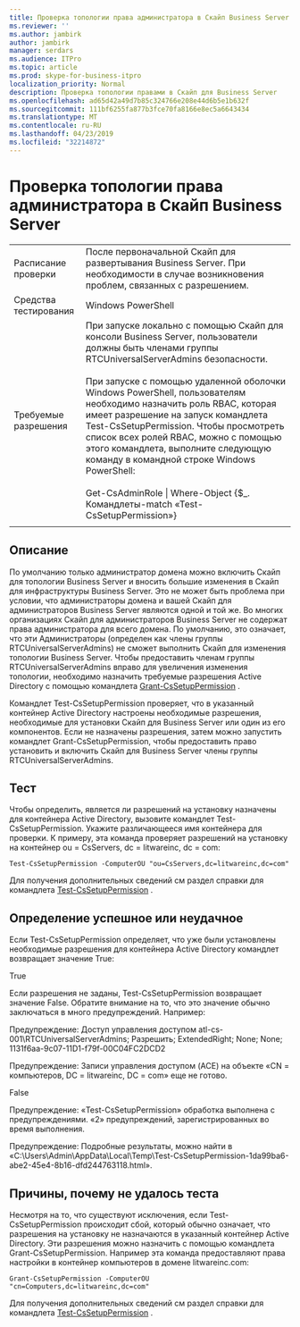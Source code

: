 ```yaml
---
title: Проверка топологии права администратора в Скайп Business Server
ms.reviewer: ''
ms.author: jambirk
author: jambirk
manager: serdars
ms.audience: ITPro
ms.topic: article
ms.prod: skype-for-business-itpro
localization_priority: Normal
description: Проверка топологии правами в Скайп для Business Server
ms.openlocfilehash: ad65d42a49d7b85c324766e208e44d6b5e1b632f
ms.sourcegitcommit: 111bf6255fa877b3fce70fa8166e8ec5a6643434
ms.translationtype: MT
ms.contentlocale: ru-RU
ms.lasthandoff: 04/23/2019
ms.locfileid: "32214872"
---
```

# <a name="testing-admin-topology-rights-in-skype-for-business-server"></a>Проверка топологии права администратора в Скайп Business Server

| | |
|--|--|
|Расписание проверки|После первоначальной Скайп для развертывания Business Server. При необходимости в случае возникновения проблем, связанных с разрешением.|
|Средства тестирования|Windows PowerShell|
|Требуемые разрешения|При запуске локально с помощью Скайп для консоли Business Server, пользователи должны быть членами группы RTCUniversalServerAdmins безопасности.<br/><br/>При запуске с помощью удаленной оболочки Windows PowerShell, пользователям необходимо назначить роль RBAC, которая имеет разрешение на запуск командлета Test-CsSetupPermission. Чтобы просмотреть список всех ролей RBAC, можно с помощью этого командлета, выполните следующую команду в командной строке Windows PowerShell:<br/><br/>Get-CsAdminRole \| Where-Object {$_. Командлеты-match «Test-CsSetupPermission»}|
|||

## <a name="description"></a>Описание

По умолчанию только администратор домена можно включить Скайп для топологии Business Server и вносить большие изменения в Скайп для инфраструктуры Business Server. Это не может быть проблема при условии, что администраторы домена и вашей Скайп для администраторов Business Server являются одной и той же. Во многих организациях Скайп для администраторов Business Server не содержат права администратора для всего домена. По умолчанию, это означает, что эти Администраторы (определен как члены группы RTCUniversalServerAdmins) не сможет выполнить Скайп для изменения топологии Business Server. Чтобы предоставить членам группы RTCUniversalServerAdmins вправо для увеличения изменения топологии, необходимо назначить требуемые разрешения Active Directory с помощью командлета [Grant-CsSetupPermission](https://docs.microsoft.com/en-us/powershell/module/skype/Grant-CsSetupPermission) .
 
Командлет Test-CsSetupPermission проверяет, что в указанный контейнер Active Directory настроены необходимые разрешения, необходимые для установки Скайп для Business Server или один из его компонентов. Если не назначены разрешения, затем можно запустить командлет Grant-CsSetupPermission, чтобы предоставить право установить и включить Скайп для Business Server члены группы RTCUniversalServerAdmins.

## <a name="running-the-test"></a>Тест

Чтобы определить, является ли разрешений на установку назначены для контейнера Active Directory, вызовите командлет Test-CsSetupPermission. Укажите различающееся имя контейнера для проверки. К примеру, эта команда проверяет разрешений на установку на контейнер ou = CsServers, dc = litwareinc, dc = com:

`Test-CsSetupPermission -ComputerOU "ou=CsServers,dc=litwareinc,dc=com"`

Для получения дополнительных сведений см раздел справки для командлета [Test-CsSetupPermission](https://docs.microsoft.com/en-us/powershell/module/skype/Test-CsSetupPermission) .

## <a name="determining-success-or-failure"></a>Определение успешное или неудачное

Если Test-CsSetupPermission определяет, что уже были установлены необходимые разрешения для контейнера Active Directory командлет возвращает значение True:

True 

Если разрешения не заданы, Test-CsSetupPermission возвращает значение False. Обратите внимание на то, что это значение обычно заключаться в много предупреждений. Например:

Предупреждение: Доступ управления доступом atl-cs-001\RTCUniversalServerAdmins; Разрешить; ExtendedRight; None; None; 1131f6aa-9c07-11D1-f79f-00C04FC2DCD2 

Предупреждение: Записи управления доступом (ACE) на объекте «CN = компьютеров, DC = litwareinc, DC = com» еще не готово. 

False 

Предупреждение: «Test-CsSetupPermission» обработка выполнена с предупреждениями. «2» предупреждений, зарегистрированных во время выполнения. 

Предупреждение: Подробные результаты, можно найти в «C:\Users\Admin\AppData\Local\Temp\Test-CsSetupPermission-1da99ba6-abe2-45e4-8b16-dfd244763118.html». 

## <a name="reasons-why-the-test-might-have-failed"></a>Причины, почему не удалось теста

Несмотря на то, что существуют исключения, если Test-CsSetupPermission происходит сбой, который обычно означает, что разрешения на установку не назначаются в указанный контейнер Active Directory. Эти разрешения можно назначить с помощью командлета Grant-CsSetupPermission. Например эта команда предоставляют права настройки в контейнер компьютеров в домене litwareinc.com:

`Grant-CsSetupPermission -ComputerOU "cn=Computers,dc=litwareinc,dc=com"`

Для получения дополнительных сведений см раздел справки для командлета [Test-CsSetupPermission](https://docs.microsoft.com/en-us/powershell/module/skype/Test-CsSetupPermission) .
